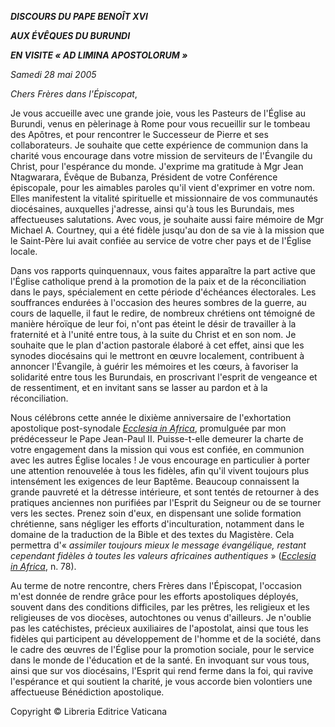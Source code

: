 ***DISCOURS DU PAPE BENOÎT XVI***

***AUX ÉVÊQUES DU BURUNDI***

***EN VISITE « AD LIMINA APOSTOLORUM »***

*Samedi 28 mai 2005*

*Chers Frères dans l'Épiscopat*,

Je vous accueille avec une grande joie, vous les Pasteurs de l'Église au Burundi, venus en pèlerinage à Rome pour vous recueillir sur le tombeau des Apôtres, et pour rencontrer le Successeur de Pierre et ses collaborateurs. Je souhaite que cette expérience de communion dans la charité vous encourage dans votre mission de serviteurs de l'Évangile du Christ, pour l'espérance du monde. J'exprime ma gratitude à Mgr Jean Ntagwarara, Évêque de Bubanza, Président de votre Conférence épiscopale, pour les aimables paroles qu'il vient d'exprimer en votre nom. Elles manifestent la vitalité spirituelle et missionnaire de vos communautés diocésaines, auxquelles j'adresse, ainsi qu'à tous les Burundais, mes affectueuses salutations. Avec vous, je souhaite aussi faire mémoire de Mgr Michael A. Courtney, qui a été fidèle jusqu'au don de sa vie à la mission que le Saint-Père lui avait confiée au service de votre cher pays et de l'Église locale.

Dans vos rapports quinquennaux, vous faites apparaître la part active que l'Église catholique prend à la promotion de la paix et de la réconciliation dans le pays, spécialement en cette période d'échéances électorales. Les souffrances endurées à l'occasion des heures sombres de la guerre, au cours de laquelle, il faut le redire, de nombreux chrétiens ont témoigné de manière héroïque de leur foi, n'ont pas éteint le désir de travailler à la fraternité et à l'unité entre tous, à la suite du Christ et en son nom. Je souhaite que le plan d'action pastorale élaboré à cet effet, ainsi que les synodes diocésains qui le mettront en œuvre localement, contribuent à annoncer l'Évangile, à guérir les mémoires et les cœurs, à favoriser la solidarité entre tous les Burundais, en proscrivant l'esprit de vengeance et de ressentiment, et en invitant sans se lasser au pardon et à la réconciliation.

Nous célébrons cette année le dixième anniversaire de l'exhortation apostolique post-synodale *[Ecclesia in Africa](/content/john-paul-ii/fr/apost_exhortations/documents/hf_jp-ii_exh_14091995_ecclesia-in-africa.html)*, promulguée par mon prédécesseur le Pape Jean-Paul II. Puisse-t-elle demeurer la charte de votre engagement dans la mission qui vous est confiée, en communion avec les autres Église locales ! Je vous encourage en particulier à porter une attention renouvelée à tous les fidèles, afin qu'il vivent toujours plus intensément les exigences de leur Baptême. Beaucoup connaissent la grande pauvreté et la détresse intérieure, et sont tentés de retourner à des pratiques anciennes non purifiées par l'Esprit du Seigneur ou de se tourner vers les sectes. Prenez soin d'eux, en dispensant une solide formation chrétienne, sans négliger les efforts d'inculturation, notamment dans le domaine de la traduction de la Bible et des textes du Magistère. Cela permettra d'« *assimiler toujours mieux le message évangélique, restant cependant fidèles à toutes les valeurs africaines authentiques* » (*[Ecclesia in Africa](/content/john-paul-ii/fr/apost_exhortations/documents/hf_jp-ii_exh_14091995_ecclesia-in-africa.html)*, n. 78).

Au terme de notre rencontre, chers Frères dans l'Épiscopat, l'occasion m'est donnée de rendre grâce pour les efforts apostoliques déployés, souvent dans des conditions difficiles, par les prêtres, les religieux et les religieuses de vos diocèses, autochtones ou venus d'ailleurs. Je n'oublie pas les catéchistes, précieux auxiliaires de l'apostolat, ainsi que tous les fidèles qui participent au développement de l'homme et de la société, dans le cadre des œuvres de l'Église pour la promotion sociale, pour le service dans le monde de l'éducation et de la santé. En invoquant sur vous tous, ainsi que sur vos diocésains, l'Esprit qui rend ferme dans la foi, qui ravive l'espérance et qui soutient la charité, je vous accorde bien volontiers une affectueuse Bénédiction apostolique.

Copyright © Libreria Editrice Vaticana